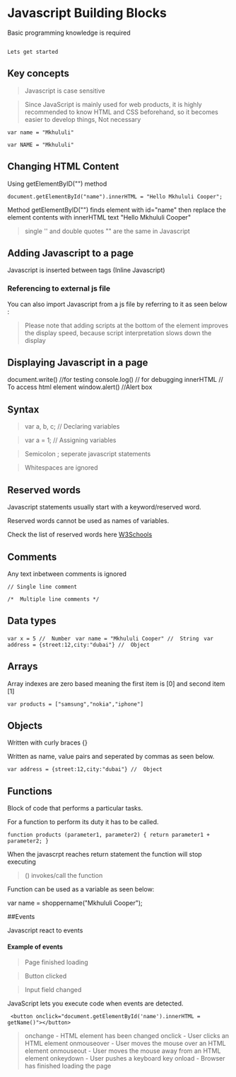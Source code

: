 # Javascript Building Blocks

Basic programming knowledge is required

```

Lets get started

````

## Key concepts

> Javascript is case sensitive

> Since JavaScript is mainly used for web products, it is highly recommended to know HTML and CSS beforehand,
 so it becomes easier to develop things, Not necessary



````
var name = "Mkhululi"

var NAME = "Mkhululi"

````

## Changing HTML Content

Using getElementByID("") method

```` document.getElementById("name").innerHTML = "Hello Mkhululi Cooper"; ````

Method getElementByID("") finds element with id="name" then replace the element contents with innerHTML text "Hello Mkhululi Cooper"

> single '' and double quotes "" are the same in Javascript

## Adding Javascript to a page

Javascript is inserted between <script></script> tags (Inline Javascript)

### Referencing to external js file

You can also import Javascript from a js file by referring to it as seen below :

<script src="jsfile.js"></script>


> Please note that adding scripts at the bottom of the <body> element improves the display speed, 
because script interpretation slows down the display

## Displaying Javascript in a page

document.write() //for testing
console.log() // for debugging
innerHTML // To access html element
window.alert() //Alert box

## Syntax

> var a, b, c; // Declaring variables

> var a = 1; // Assigning variables

> Semicolon ; seperate javascript statements

> Whitespaces are ignored


## Reserved words

Javascript statements usually start with a keyword/reserved word.

Reserved words cannot be used as names of variables.

Check the list of reserved words here [W3Schools](https://www.w3schools.com/js/js_reserved.asp)

## Comments

Any text inbetween comments is ignored

```` // Single line comment ````

```` /*  Multiple line comments */ ````

## Data types

```` var x = 5 //  Number ````
```` var name = "Mkhululi Cooper" //  String````
```` var address = {street:12,city:"dubai"} //  Object````

## Arrays

Array indexes are zero based meaning the first item is [0] and second item [1]

```` var products = ["samsung","nokia","iphone"] ````


## Objects

Written with curly braces {}

Written as name, value pairs and seperated by commas as seen below.

```` var address = {street:12,city:"dubai"} //  Object ````

## Functions

Block of code that performs a particular tasks.

For a function to perform its duty it has to be called.

```` function products (parameter1, parameter2) { return parameter1 + parameter2; } ````

When the javascrpt reaches return statement the function will stop executing

> () invokes/call the function


Function can be used as a variable as seen below:

var name = shoppername("Mkhululi Cooper");


##Events

Javascript react to events

#### Example of events

> Page finished loading

> Button clicked

> Input field changed

JavaScript lets you execute code when events are detected.

```` <button onclick="document.getElementById('name').innerHTML = getName()"></button>````

> onchange - HTML element has been changed
> onclick - User clicks an HTML element
> onmouseover - User moves the mouse over an HTML element
> onmouseout - User moves the mouse away from an HTML element
> onkeydown - User pushes a keyboard key
> onload - Browser has finished loading the page







